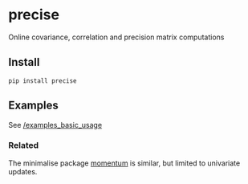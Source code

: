 # precise

Online covariance, correlation and precision matrix computations

## Install 

    pip install precise 
    
## Examples

See [/examples_basic_usage](https://github.com/microprediction/precise/tree/main/examples_basic_usage)

### Related 

The minimalise package [momentum](https://github.com/microprediction/momentum) is similar, but limited to univariate updates. 

